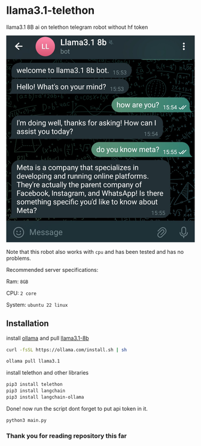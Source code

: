 # llama3.1-telethon
llama3.1 8B ai on telethon telegram robot without hf token

![l](https://github.com/aDarkDev/llama3.1-telethon/blob/982960f8794306b07d17031648400a9d97a1d177/shot.png)

Note that this robot also works with `cpu` and has been tested and has no problems.

Recommended server specifications: 

Ram: `8GB`

CPU: `2 core`

System: `ubuntu 22 linux`

## Installation
install [ollama](https://ollama.com/) and pull [llama3.1-8b](https://ollama.com/library/llama3.1:8b)
```bash
curl -fsSL https://ollama.com/install.sh | sh
```
```bash
ollama pull llama3.1
```

install telethon and other libraries

```bash
pip3 install telethon
pip3 install langchain
pip3 install langchain-ollama
```

Done! now run the script dont forget to put api token in it.

```bash
python3 main.py
```

### Thank you for reading repository this far
